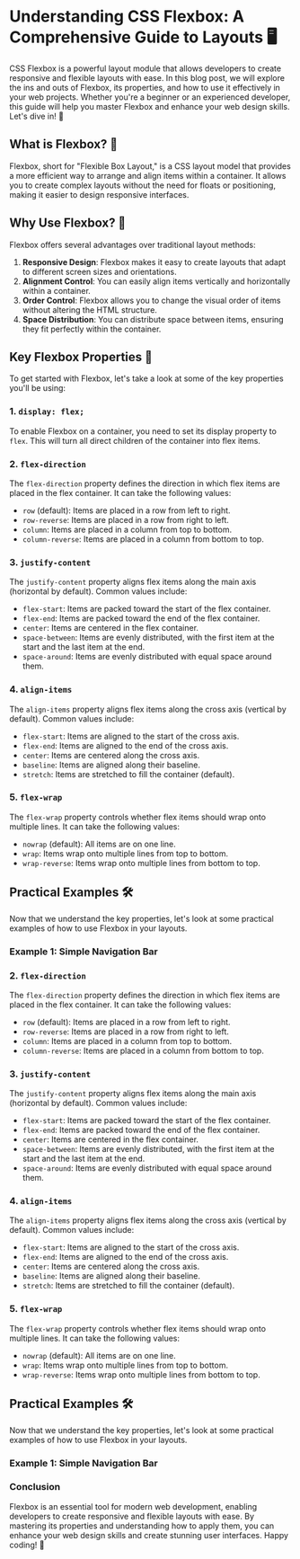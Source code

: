 # Understanding CSS Flexbox: A Comprehensive Guide to Layouts 🖥️

CSS Flexbox is a powerful layout module that allows developers to create responsive and flexible layouts with ease. In this blog post, we will explore the ins and outs of Flexbox, its properties, and how to use it effectively in your web projects. Whether you're a beginner or an experienced developer, this guide will help you master Flexbox and enhance your web design skills. Let's dive in! 🌊

## What is Flexbox? 🤔

Flexbox, short for "Flexible Box Layout," is a CSS layout model that provides a more efficient way to arrange and align items within a container. It allows you to create complex layouts without the need for floats or positioning, making it easier to design responsive interfaces.

## Why Use Flexbox? 🚀

Flexbox offers several advantages over traditional layout methods:

1. **Responsive Design**: Flexbox makes it easy to create layouts that adapt to different screen sizes and orientations.
2. **Alignment Control**: You can easily align items vertically and horizontally within a container.
3. **Order Control**: Flexbox allows you to change the visual order of items without altering the HTML structure.
4. **Space Distribution**: You can distribute space between items, ensuring they fit perfectly within the container.

## Key Flexbox Properties 🔑

To get started with Flexbox, let's take a look at some of the key properties you'll be using:

### 1. `display: flex;`

To enable Flexbox on a container, you need to set its display property to `flex`. This will turn all direct children of the container into flex items.

### 2. `flex-direction`

The `flex-direction` property defines the direction in which flex items are placed in the flex container. It can take the following values:

- `row` (default): Items are placed in a row from left to right.
- `row-reverse`: Items are placed in a row from right to left.
- `column`: Items are placed in a column from top to bottom.
- `column-reverse`: Items are placed in a column from bottom to top.

### 3. `justify-content`

The `justify-content` property aligns flex items along the main axis (horizontal by default). Common values include:

- `flex-start`: Items are packed toward the start of the flex container.
- `flex-end`: Items are packed toward the end of the flex container.
- `center`: Items are centered in the flex container.
- `space-between`: Items are evenly distributed, with the first item at the start and the last item at the end.
- `space-around`: Items are evenly distributed with equal space around them.

### 4. `align-items`

The `align-items` property aligns flex items along the cross axis (vertical by default). Common values include:

- `flex-start`: Items are aligned to the start of the cross axis.
- `flex-end`: Items are aligned to the end of the cross axis.
- `center`: Items are centered along the cross axis.
- `baseline`: Items are aligned along their baseline.
- `stretch`: Items are stretched to fill the container (default).

### 5. `flex-wrap`

The `flex-wrap` property controls whether flex items should wrap onto multiple lines. It can take the following values:

- `nowrap` (default): All items are on one line.
- `wrap`: Items wrap onto multiple lines from top to bottom.
- `wrap-reverse`: Items wrap onto multiple lines from bottom to top.

## Practical Examples 🛠️

Now that we understand the key properties, let's look at some practical examples of how to use Flexbox in your layouts.

### Example 1: Simple Navigation Bar

### 2. `flex-direction`

The `flex-direction` property defines the direction in which flex items are placed in the flex container. It can take the following values:

- `row` (default): Items are placed in a row from left to right.
- `row-reverse`: Items are placed in a row from right to left.
- `column`: Items are placed in a column from top to bottom.
- `column-reverse`: Items are placed in a column from bottom to top.

### 3. `justify-content`

The `justify-content` property aligns flex items along the main axis (horizontal by default). Common values include:

- `flex-start`: Items are packed toward the start of the flex container.
- `flex-end`: Items are packed toward the end of the flex container.
- `center`: Items are centered in the flex container.
- `space-between`: Items are evenly distributed, with the first item at the start and the last item at the end.
- `space-around`: Items are evenly distributed with equal space around them.

### 4. `align-items`

The `align-items` property aligns flex items along the cross axis (vertical by default). Common values include:

- `flex-start`: Items are aligned to the start of the cross axis.
- `flex-end`: Items are aligned to the end of the cross axis.
- `center`: Items are centered along the cross axis.
- `baseline`: Items are aligned along their baseline.
- `stretch`: Items are stretched to fill the container (default).

### 5. `flex-wrap`

The `flex-wrap` property controls whether flex items should wrap onto multiple lines. It can take the following values:

- `nowrap` (default): All items are on one line.
- `wrap`: Items wrap onto multiple lines from top to bottom.
- `wrap-reverse`: Items wrap onto multiple lines from bottom to top.

## Practical Examples 🛠️

Now that we understand the key properties, let's look at some practical examples of how to use Flexbox in your layouts.

### Example 1: Simple Navigation Bar

### Conclusion

Flexbox is an essential tool for modern web development, enabling developers to create responsive and flexible layouts with ease. By mastering its properties and understanding how to apply them, you can enhance your web design skills and create stunning user interfaces. Happy coding! 🎉
